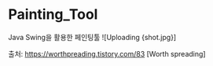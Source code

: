 # Painting_Tool
Java Swing을 활용한 페인팅툴
![Uploading {shot.jpg}]

출처: https://worthpreading.tistory.com/83 [Worth spreading]
